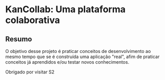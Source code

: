 # KanCollab: Uma plataforma colaborativa

## Resumo
O objetivo desse projeto é praticar conceitos de desenvolvimento ao mesmo tempo que se é construída uma aplicação "real", afim de praticar conceitos já aprendidos e/ou testar novos conhecimentos.


Obrigado por visitar S2
